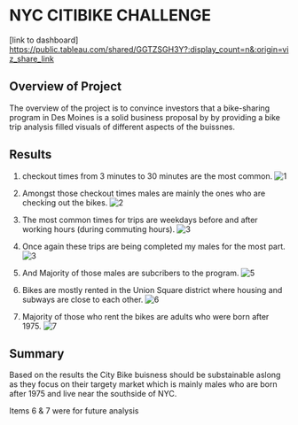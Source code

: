 # NYC CITIBIKE CHALLENGE
[link to dashboard] https://public.tableau.com/shared/GGTZSGH3Y?:display_count=n&:origin=viz_share_link
## Overview of Project
The overview of the project is to convince investors that a bike-sharing program in Des Moines is a solid business proposal by
by providing a bike trip analysis filled visuals of different aspects of the buissnes.
 
## Results
1. checkout times from 3 minutes to 30 minutes are the most common.
![1](https://user-images.githubusercontent.com/106290370/187213890-fdde4b78-6240-4592-9132-ba1391ef6d72.PNG)

2. Amongst those checkout times males are mainly the ones who are checking out the bikes. 
![2](https://user-images.githubusercontent.com/106290370/187213911-afe57616-69b2-480c-b847-826dd36a1a47.PNG)

3. The most common times for trips are weekdays before and after working hours (during commuting hours).
![3](https://user-images.githubusercontent.com/106290370/187213935-d0fd7e33-f9ab-4af4-9341-5bc968b5f882.PNG)

4. Once again these trips are being completed my males for the most part. 
![3](https://user-images.githubusercontent.com/106290370/187213959-71a554cb-42fa-4bcb-9e5c-7e71b598a9e3.PNG)

5. And Majority of those males are subcribers to the program. 
![5](https://user-images.githubusercontent.com/106290370/187213979-6b8addcd-0e6a-4ffe-9ac2-96cde90fa011.PNG)

6. Bikes are mostly rented in the Union Square district where housing and subways are close to each other. 
![6](https://user-images.githubusercontent.com/106290370/187214000-50775309-4339-469a-b7cb-f6b874df67a0.PNG)

7. Majority of those who rent the bikes are adults who were born after 1975.
![7](https://user-images.githubusercontent.com/106290370/187214023-9d3657d9-d34c-41d4-bc9c-2843fddfd88c.PNG)

## Summary

Based on the results the City Bike buisness should be substainable aslong as they focus on their targety market which is
mainly males who are born after 1975 and live near the southside of NYC.

Items 6 & 7 were for future analysis
